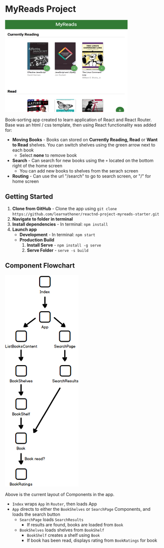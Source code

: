 # MyReads Project

<img src="images/home_screenshot.png" height="300" width="400">

Book-sorting app created to learn application of React and React Router. Base was an html / css template, then using React functionality was added for:
- **Moving Books** - Books can stored on **Currently Reading, Read** or **Want to Read** shelves. You can switch shelves using the green arrow next to each book
    * Select **none** to remove book
- **Search** - Can search for new books using the `+` located on the bottom right of the home screen
    * You can add new books to shelves from the serach screen
- **Routing** - Can use the url "/search" to go to search screen, or "/" for home screen


## Getting Started

1. **Clone from GitHub** - Clone the app using `git clone https://github.com/learnathoner/reactnd-project-myreads-starter.git`
2. **Navigate to folder in terminal**
3. **Install dependencies** - In terminal: `npm install`
4. **Launch app**
    * **Development** - In terminal: `npm start`
    * **Production Build**
        1. **Install Serve** - `npm install -g serve`
        2. **Serve Folder** - `serve -s build`

## Component Flowchart

![App flowchart](images/app_structure.png)

Above is the current layout of Components in the app. 

* `Index` wraps `App` in `Router`, then loads App
* `App` directs to either the `BookShelves` or `SearchPage` Components, and loads the search button
    * `SearchPage` loads `SearchResults`
        * If results are found, books are loaded from `Book`
    * `BookShelves` loads shelves from `BookShelf`
        * `BookShelf` creates a shelf using `Book`
        * If book has been read, displays rating from `BookRatings` for book




